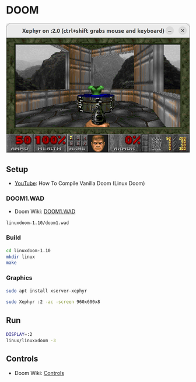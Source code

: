 # DOOM

![DOOM](images/doom.png)

## Setup

- [YouTube](https://www.youtube.com/watch?v=9JgQfQHHhTw&ab_channel=Gabriel_): How To Compile Vanilla Doom (Linux Doom)

### DOOM1.WAD

- Doom Wiki: [DOOM1.WAD](https://doomwiki.org/wiki/DOOM1.WAD)

```bash
linuxdoom-1.10/doom1.wad
```

### Build

```bash
cd linuxdoom-1.10
mkdir linux
make
```

### Graphics

```bash
sudo apt install xserver-xephyr
```

```bash
sudo Xephyr :2 -ac -screen 960x600x8
```

## Run

```bash
DISPLAY=:2
linux/linuxxdoom -3
```

## Controls

- Doom Wiki: [Controls](https://doom.fandom.com/wiki/Controls)

